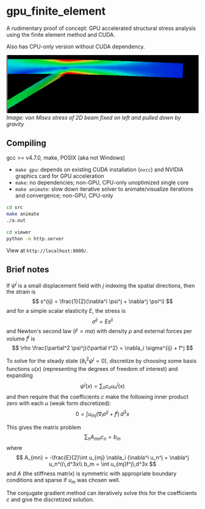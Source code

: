 # gpu_finite_element
A rudimentary proof of concept: GPU accelerated structural stress analysis using
the finite element method and CUDA.

Also has CPU-only version without CUDA dependency.

![beam.png](beam.png)
*Image: von Mises stress of 2D beam fixed on left and pulled down by gravity*

## Compiling
gcc >= v4.7.0, make, POSIX (aka not Windows)
- `make gpu`: depends on existing CUDA installation (`nvcc`) and NVIDIA graphics
card for GPU acceleration
- `make`: no dependencies; non-GPU, CPU-only unoptimized single core
- `make animate`: slow down iterative solver to animate/visualize iterations and
convergence; non-GPU, CPU-only

```bash
cd src
make animate
./a.out
```
```bash
cd viewer
python -m http.server
```
View at `http://localhost:8000/`.

## Brief notes
If $\psi^j$ is a small displacement field with $j$ indexing the spatial
directions, then the strain is
$$
s^{ij} = \frac{1}{2}(\nabla^i \psi^j + \nabla^j \psi^i)
$$
and for a simple scalar elasticity $E$, the stress is
$$
\sigma^{ij} = E s^{ij}
$$
and Newton's second law $(F = ma)$ with density $\rho$ and external forces per
volume $f^j$ is
$$
\rho \frac{\partial^2 \psi^j}{\partial t^2} = \nabla_i \sigma^{ij} + f^j
$$

To solve for the steady state ($\partial_t^2 \psi^j = 0$), discretize by
choosing some basis functions $u(x)$ (representing the degrees of freedom of
interest) and expanding
$$
\psi^j(x) = \sum_n c_n u_n^j(x)
$$
and then require that the coefficients $c$ make the following inner product zero
with each $u$ (weak form discretized):
$$
0 = \int u_{mj} (\nabla_i \sigma^{ij} + f^j)\,d^3x
$$

This gives the matrix problem
$$
\sum_{n} A_{mn} c_n = b_m
$$
where
$$
A_{mn} = -\frac{E}{2}\int u_{mj} \nabla_i (\nabla^i u_n^j + \nabla^j u_n^i)\,d^3x\\
b_m = \int u_{mj}f^j\,d^3x
$$
and $A$ (the stiffness matrix) is symmetric with appropriate boundary conditions
and sparse if $u_m$ was chosen well.

The conjugate gradient method can iteratively solve this for the coefficients
$c$ and give the discretized solution.
